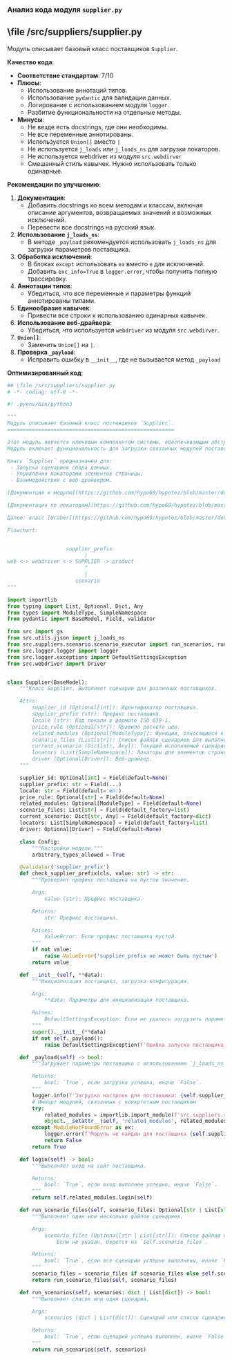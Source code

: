 ### **Анализ кода модуля `supplier.py`**

## \\file /src/suppliers/supplier.py

Модуль описывает базовый класс поставщиков `Supplier`.

**Качество кода**:
- **Соответствие стандартам**: 7/10
- **Плюсы**:
  - Использование аннотаций типов.
  - Использование `pydantic` для валидации данных.
  - Логирование с использованием модуля `logger`.
  - Разбитие функциональности на отдельные методы.
- **Минусы**:
  - Не везде есть docstrings, где они необходимы.
  - Не все переменные аннотированы.
  - Используется `Union[]` вместо `|`
  - Не используется `j_loads` или `j_loads_ns` для загрузки локаторов.
  - Не используется webdriver из модуля `src.webdirver`
  - Смешанный стиль кавычек. Нужно использовать только одинарные.
  

**Рекомендации по улучшению**:

1.  **Документация**:
    *   Добавить docstrings ко всем методам и классам, включая описание аргументов, возвращаемых значений и возможных исключений.
    *   Перевести все docstrings на русский язык.
2.  **Использование `j_loads_ns`**:
    *   В методе `_payload` рекомендуется использовать `j_loads_ns` для загрузки параметров поставщика.
3.  **Обработка исключений**:
    *   В блоках `except` использовать `ex` вместо `e` для исключений.
    *   Добавить `exc_info=True` в `logger.error`, чтобы получить полную трассировку.
4.  **Аннотации типов**:
    *   Убедиться, что все переменные и параметры функций аннотированы типами.
5.  **Единообразие кавычек**:
    *   Привести все строки к использованию одинарных кавычек.
6.  **Использование веб-драйвера**:
    *   Убедиться, что используется `webdriver` из модуля `src.webdirver`.
7.  **`Union[]`**:
    *   Заменить `Union[]` на `|`.
8.  **Проверка `_payload`**:
    *   Исправить ошибку в `__init__`, где не вызывается метод `_payload`

**Оптимизированный код**:

```python
## \file /src/suppliers/supplier.py
# -*- coding: utf-8 -*-

#! .pyenv/bin/python3

"""
Модуль описывает базовый класс поставщиков `Supplier`.
======================================================

Этот модуль является ключевым компонентом системы, обеспечивающим абстракцию и унификацию взаимодействия с различными поставщиками.
Модуль включает функциональность для загрузки связанных модулей поставщика и управления сценариями.

Класс `Supplier` предназначен для:
 - Запуска сценариев сбора данных.
 - Управления локаторами элементов страницы.
 - Взаимодействия с веб-драйвером.

[Документция к модулю](https://github.com/hypo69/hypotez/blob/master/docs/ru/src/suppliers/supplier.py.md)

[Докумeнтация по локаторам](https://github.com/hypo69/hypotez/blob/master/docs/ru/src/webdriver/locator.ru.md)

Далее: класс [Graber](https://github.com/hypo69/hypotez/blob/master/docs/ru/src/suppliers/graber.py.md)

Flowchart:


                   supplier_prefix
                         |
web <-> webdriver <-> SUPPLIER -> product
                         ^
                         |
                      scenario
"""

import importlib
from typing import List, Optional, Dict, Any
from types import ModuleType, SimpleNamespace
from pydantic import BaseModel, Field, validator

from src import gs
from src.utils.jjson import j_loads_ns
from src.suppliers.scenario.scenario_executor import run_scenarios, run_scenario_files
from src.logger.logger import logger
from src.logger.exceptions import DefaultSettingsException
from src.webdriver import Driver


class Supplier(BaseModel):
    """Класс Supplier. Выполняет сценарии для различных поставщиков.

    Attrs:
        supplier_id (Optional[int]): Идентификатор поставщика.
        supplier_prefix (str): Префикс поставщика.
        locale (str): Код локали в формате ISO 639-1.
        price_rule (Optional[str]): Правило расчета цен.
        related_modules (Optional[ModuleType]): Функции, относящиеся к каждому поставщику.
        scenario_files (List[str]): Список файлов сценариев для выполнения.
        current_scenario (Dict[str, Any]): Текущий исполняемый сценарий.
        locators (List[SimpleNamespace]): Локаторы для элементов страницы.
        driver (Optional[Driver]): Веб-драйвер.
    """

    supplier_id: Optional[int] = Field(default=None)
    supplier_prefix: str = Field(...)
    locale: str = Field(default='en')
    price_rule: Optional[str] = Field(default=None)
    related_modules: Optional[ModuleType] = Field(default=None)
    scenario_files: List[str] = Field(default_factory=list)
    current_scenario: Dict[str, Any] = Field(default_factory=dict)
    locators: List[SimpleNamespace] = Field(default_factory=list)
    driver: Optional[Driver] = Field(default=None)

    class Config:
        """Настройки модели."""
        arbitrary_types_allowed = True

    @validator('supplier_prefix')
    def check_supplier_prefix(cls, value: str) -> str:
        """Проверяет префикс поставщика на пустое значение.

        Args:
            value (str): Префикс поставщика.

        Returns:
            str: Префикс поставщика.

        Raises:
            ValueError: Если префикс поставщика пустой.
        """
        if not value:
            raise ValueError('supplier_prefix не может быть пустым')
        return value

    def __init__(self, **data):
        """Инициализация поставщика, загрузка конфигурации.

        Args:
            **data: Параметры для инициализации поставщика.

        Raises:
            DefaultSettingsException: Если не удалось загрузить параметры поставщика.
        """
        super().__init__(**data)
        if not self._payload():
            raise DefaultSettingsException(f'Ошибка запуска поставщика: {self.supplier_prefix}')

    def _payload(self) -> bool:
        """Загружает параметры поставщика с использованием `j_loads_ns`.

        Returns:
            bool: `True`, если загрузка успешна, иначе `False`.
        """
        logger.info(f'Загрузка настроек для поставщика: {self.supplier_prefix}')
        # Импорт модулей, связанных с конкртетным поставщиком
        try:
            related_modules = importlib.import_module(f'src.suppliers.suppliers_list.{self.supplier_prefix}')
            object.__setattr__(self, 'related_modules', related_modules)
        except ModuleNotFoundError as ex:
            logger.error(f'Модуль не найден для поставщика {self.supplier_prefix}: ', ex, exc_info=True)
            return False
        return True

    def login(self) -> bool:
        """Выполняет вход на сайт поставщика.

        Returns:
            bool: `True`, если вход выполнен успешно, иначе `False`.
        """
        return self.related_modules.login(self)

    def run_scenario_files(self, scenario_files: Optional[str | List[str]] = None) -> bool:
        """Выполняет один или несколько файлов сценариев.

        Args:
            scenario_files (Optional[str | List[str]]): Список файлов сценариев.
                Если не указан, берется из `self.scenario_files`.

        Returns:
            bool: `True`, если все сценарии успешно выполнены, иначе `False`.
        """
        scenario_files = scenario_files if scenario_files else self.scenario_files
        return run_scenario_files(self, scenario_files)

    def run_scenarios(self, scenarios: dict | List[dict]) -> bool:
        """Выполняет список или один сценарий.

        Args:
            scenarios (dict | List[dict]): Сценарий или список сценариев для выполнения.

        Returns:
            bool: `True`, если сценарий успешно выполнен, иначе `False`.
        """
        return run_scenarios(self, scenarios)